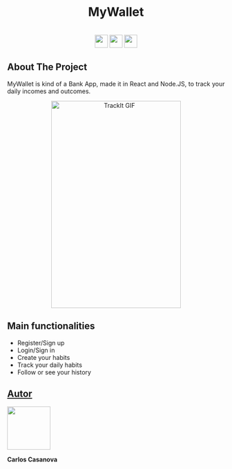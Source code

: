 <div>
<h1 align="center">MyWallet</h1>
<br/>
</div>
<div align="center">
  <img src="https://img.shields.io/badge/MongoDB-4EA94B?style=for-the-badge&logo=mongodb&logoColor=white" height="30px"/>
  <img src="https://img.shields.io/badge/Node.js-43853D?style=for-the-badge&logo=node.js&logoColor=white" height="30px"/>  
  <img src="https://img.shields.io/badge/Express.js-404D59?style=for-the-badge&logo=express.js&logoColor=white" height="30px"/>
</div>

## About The Project

<p align="justify"> MyWallet is kind of a Bank App, made it in React and Node.JS, to track your daily incomes and outcomes.</p>

<div align="center">
<div align="center">
 <img width="300px" height="480px" src="https://user-images.githubusercontent.com/72350887/189780243-7575a2b8-600b-49df-9230-25ff82cad5ff.gif" alt="TrackIt GIF"/>
</div>

</div>




## Main functionalities

- Register/Sign up
- Login/Sign in
- Create your habits
- Track your daily habits
- Follow or see your history

## [Autor](https://www.linkedin.com/in/carloscasanovad/)
<div display="flex">
<img width="100px" src="https://user-images.githubusercontent.com/72350887/177237527-f05d4f6c-cc07-443e-a399-4b83fa211335.png" alt=""/>
<p><b>Carlos Casanova</b></p>

</div>

